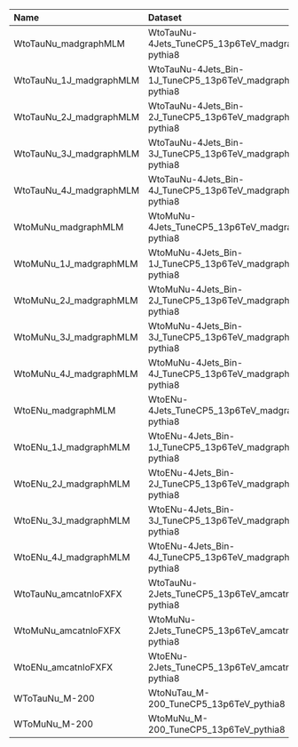 | Name                    | Dataset                                                   | RunIII2024Summer24 Request          | Status                                 |
|:------------------------|:----------------------------------------------------------|:------------------------------------|:---------------------------------------|
| WtoTauNu_madgraphMLM    | WtoTauNu-4Jets_TuneCP5_13p6TeV_madgraphMLM-pythia8        | NONE                                | $${\color{red}\textbf{MISSING}}$$      |
| WtoTauNu_1J_madgraphMLM | WtoTauNu-4Jets_Bin-1J_TuneCP5_13p6TeV_madgraphMLM-pythia8 | NONE                                | $${\color{red}\textbf{MISSING}}$$      |
| WtoTauNu_2J_madgraphMLM | WtoTauNu-4Jets_Bin-2J_TuneCP5_13p6TeV_madgraphMLM-pythia8 | NONE                                | $${\color{red}\textbf{MISSING}}$$      |
| WtoTauNu_3J_madgraphMLM | WtoTauNu-4Jets_Bin-3J_TuneCP5_13p6TeV_madgraphMLM-pythia8 | NONE                                | $${\color{red}\textbf{MISSING}}$$      |
| WtoTauNu_4J_madgraphMLM | WtoTauNu-4Jets_Bin-4J_TuneCP5_13p6TeV_madgraphMLM-pythia8 | NONE                                | $${\color{red}\textbf{MISSING}}$$      |
| WtoMuNu_madgraphMLM     | WtoMuNu-4Jets_TuneCP5_13p6TeV_madgraphMLM-pythia8         | NONE                                | $${\color{red}\textbf{MISSING}}$$      |
| WtoMuNu_1J_madgraphMLM  | WtoMuNu-4Jets_Bin-1J_TuneCP5_13p6TeV_madgraphMLM-pythia8  | NONE                                | $${\color{red}\textbf{MISSING}}$$      |
| WtoMuNu_2J_madgraphMLM  | WtoMuNu-4Jets_Bin-2J_TuneCP5_13p6TeV_madgraphMLM-pythia8  | NONE                                | $${\color{red}\textbf{MISSING}}$$      |
| WtoMuNu_3J_madgraphMLM  | WtoMuNu-4Jets_Bin-3J_TuneCP5_13p6TeV_madgraphMLM-pythia8  | NONE                                | $${\color{red}\textbf{MISSING}}$$      |
| WtoMuNu_4J_madgraphMLM  | WtoMuNu-4Jets_Bin-4J_TuneCP5_13p6TeV_madgraphMLM-pythia8  | NONE                                | $${\color{red}\textbf{MISSING}}$$      |
| WtoENu_madgraphMLM      | WtoENu-4Jets_TuneCP5_13p6TeV_madgraphMLM-pythia8          | NONE                                | $${\color{red}\textbf{MISSING}}$$      |
| WtoENu_1J_madgraphMLM   | WtoENu-4Jets_Bin-1J_TuneCP5_13p6TeV_madgraphMLM-pythia8   | NONE                                | $${\color{red}\textbf{MISSING}}$$      |
| WtoENu_2J_madgraphMLM   | WtoENu-4Jets_Bin-2J_TuneCP5_13p6TeV_madgraphMLM-pythia8   | NONE                                | $${\color{red}\textbf{MISSING}}$$      |
| WtoENu_3J_madgraphMLM   | WtoENu-4Jets_Bin-3J_TuneCP5_13p6TeV_madgraphMLM-pythia8   | NONE                                | $${\color{red}\textbf{MISSING}}$$      |
| WtoENu_4J_madgraphMLM   | WtoENu-4Jets_Bin-4J_TuneCP5_13p6TeV_madgraphMLM-pythia8   | NONE                                | $${\color{red}\textbf{MISSING}}$$      |
| WtoTauNu_amcatnloFXFX   | WtoTauNu-2Jets_TuneCP5_13p6TeV_amcatnloFXFX-pythia8       | GEN-RunIII2024Summer24wmLHEGS-00074 | $${\color{orange}\textbf{SUBMITTED}}$$ |
| WtoMuNu_amcatnloFXFX    | WtoMuNu-2Jets_TuneCP5_13p6TeV_amcatnloFXFX-pythia8        | GEN-RunIII2024Summer24wmLHEGS-00072 | $${\color{orange}\textbf{SUBMITTED}}$$ |
| WtoENu_amcatnloFXFX     | WtoENu-2Jets_TuneCP5_13p6TeV_amcatnloFXFX-pythia8         | GEN-RunIII2024Summer24wmLHEGS-00070 | $${\color{green}\textbf{DONE}}$$       |
| WToTauNu_M-200          | WtoNuTau_M-200_TuneCP5_13p6TeV_pythia8                    | NONE                                | $${\color{red}\textbf{MISSING}}$$      |
| WToMuNu_M-200           | WtoMuNu_M-200_TuneCP5_13p6TeV_pythia8                     | NONE                                | $${\color{red}\textbf{MISSING}}$$      |